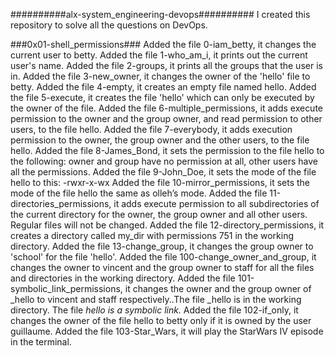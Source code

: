 ##########alx-system_engineering-devops##########
I created this repository to solve all the questions on DevOps.

###0x01-shell_permissions###
Added the file 0-iam_betty, it changes the current user to betty.
Added the file 1-who_am_i, it prints out the current user's name.
Added the file 2-groups, it prints all the groups that the user is in.
Added the file 3-new_owner, it changes the owner of the 'hello' file to betty.
Added the file 4-empty, it creates an empty file named hello.
Added the file 5-execute, it creates the file 'hello' which can only be executed by the owner of the file.
Added the file 6-multiple_permissions, it adds execute permission to the owner and the group owner, and read permission to other users, to the file hello.
Added the file 7-everybody, it adds execution permission to the owner, the group owner and the other users, to the file hello.
Added the file 8-James_Bond, it sets the permission to the file hello to the following: owner and group have no permission at all, other users have all the permissions.
Added the file 9-John_Doe, it sets the mode of the file hello to this: -rwxr-x-wx
Added the file 10-mirror_permissions, it sets the mode of the file hello the same as olleh’s mode.
Added the file 11-directories_permissions, it adds execute permission to all subdirectories of the current directory for the owner, the group owner and all other users. Regular files will not be changed.
Added the file 12-directory_permissions, it creates a directory called my_dir with permissions 751 in the working directory.
Added the file 13-change_group, it changes the group owner to 'school' for the file 'hello'.
Added the file 100-change_owner_and_group, it changes the owner to vincent and the group owner to staff for all the files and directories in the working directory.
Added the file 101-symbolic_link_permissions, it changes the owner and the group owner of _hello to vincent and staff respectively..The file _hello is in the working directory. The file _hello is a symbolic link._
Added the file 102-if_only, it changes the owner of the file hello to betty only if it is owned by the user guillaume.
Added the file 103-Star_Wars, it will play the StarWars IV episode in the terminal.
